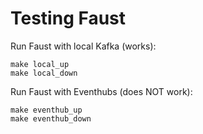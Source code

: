 # Testing Faust



Run Faust with local Kafka (works):

```
make local_up
make local_down
```

Run Faust with Eventhubs (does NOT work):

```
make eventhub_up
make eventhub_down
```
